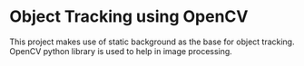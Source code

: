 # Object Tracking using OpenCV

This project makes use of static background as the base for object tracking. OpenCV python library is used to help in image processing.
